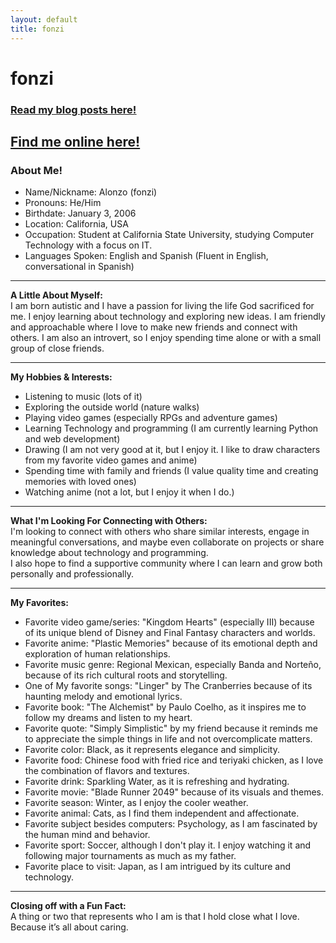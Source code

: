 ```yaml
---
layout: default
title: fonzi
---
```

# fonzi  
### [<ins>Read my blog posts here!</ins>](/blog/blog-index.md)  

## [<ins>Find me online here!</ins>](https://guns.lol/fonzifanz)  

### About Me!
* Name/Nickname: Alonzo (fonzi)
* Pronouns: He/Him
* Birthdate: January 3, 2006
* Location: California, USA
* Occupation: Student at California State University, studying Computer Technology with a focus on IT.
* Languages Spoken: English and Spanish (Fluent in English, conversational in Spanish)

---

**A Little About Myself:**  
I am born autistic and I have a passion for living the life God sacrificed for me. I enjoy learning about technology and exploring new ideas. I am friendly and approachable where I love to make new friends and connect with others. I am also an introvert, so I enjoy spending time alone or with a small group of close friends.

---

**My Hobbies & Interests:**  
* Listening to music (lots of it)
* Exploring the outside world (nature walks)
* Playing video games (especially RPGs and adventure games)
* Learning Technology and programming (I am currently learning Python and web development)
* Drawing (I am not very good at it, but I enjoy it. I like to draw characters from my favorite video games and anime)
* Spending time with family and friends (I value quality time and creating memories with loved ones)
* Watching anime (not a lot, but I enjoy it when I do.)

---

**What I'm Looking For Connecting with Others:**  
I'm looking to connect with others who share similar interests, engage in meaningful conversations, and maybe even collaborate on projects or share knowledge about technology and programming.  
I also hope to find a supportive community where I can learn and grow both personally and professionally.

---

**My Favorites:**  
* Favorite video game/series: "Kingdom Hearts" (especially III) because of its unique blend of Disney and Final Fantasy characters and worlds.
* Favorite anime: "Plastic Memories" because of its emotional depth and exploration of human relationships.
* Favorite music genre: Regional Mexican, especially Banda and Norteño, because of its rich cultural roots and storytelling.
* One of My favorite songs: "Linger" by The Cranberries because of its haunting melody and emotional lyrics.
* Favorite book: "The Alchemist" by Paulo Coelho, as it inspires me to follow my dreams and listen to my heart.
* Favorite quote: "Simply Simplistic" by my friend because it reminds me to appreciate the simple things in life and not overcomplicate matters.
* Favorite color: Black, as it represents elegance and simplicity.
* Favorite food: Chinese food with fried rice and teriyaki chicken, as I love the combination of flavors and textures.
* Favorite drink: Sparkling Water, as it is refreshing and hydrating.
* Favorite movie: "Blade Runner 2049" because of its visuals and themes.
* Favorite season: Winter, as I enjoy the cooler weather.
* Favorite animal: Cats, as I find them independent and affectionate.
* Favorite subject besides computers: Psychology, as I am fascinated by the human mind and behavior.
* Favorite sport: Soccer, although I don't play it. I enjoy watching it and following major tournaments as much as my father.
* Favorite place to visit: Japan, as I am intrigued by its culture and technology.

---

**Closing off with a Fun Fact:**  
A thing or two that represents who I am is that I hold close what I love. Because it’s all about caring.









